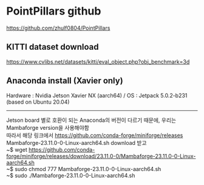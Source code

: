 PointPillars github
=============
https://github.com/zhulf0804/PointPillars

KITTI dataset download
-------------
https://www.cvlibs.net/datasets/kitti/eval_object.php?obj_benchmark=3d

Anaconda install (Xavier only)
-------------
Hardware : Nvidia Jetson Xavier NX (aarch64) / OS : Jetpack 5.0.2-b231 (based on Ubuntu 20.04)
* * *
Jetson board 별로 호환이 되는 Anaconda의 버전이 다르기 때문에, 우리는 Mambaforge version을 사용해야함   
따라서 해당 링크에서 https://github.com/conda-forge/miniforge/releases   
Mambaforge-23.11.0-0-Linux-aarch64.sh download 받고   
~$ wget https://github.com/conda-forge/miniforge/releases/download/23.11.0-0/Mambaforge-23.11.0-0-Linux-aarch64.sh   
~$ sudo chmod 777 Mambaforge-23.11.0-0-Linux-aarch64.sh   
~$ sudo ./Mambaforge-23.11.0-0-Linux-aarch64.sh
